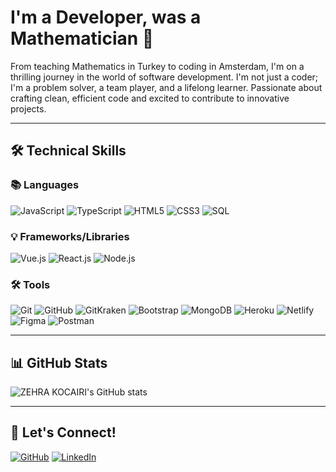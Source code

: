 # I'm a Developer, was a Mathematician 🚀

From teaching Mathematics in Turkey to coding in Amsterdam, I'm on a thrilling journey in the world of software development. I'm not just a coder; I'm a problem solver, a team player, and a lifelong learner. Passionate about crafting clean, efficient code and excited to contribute to innovative projects.

---

## 🛠️ Technical Skills

### 📚 Languages
![JavaScript](https://img.shields.io/badge/-JavaScript-F7DF1E?style=for-the-badge&logo=javascript&logoColor=black)
![TypeScript](https://img.shields.io/badge/-TypeScript-3178C6?style=for-the-badge&logo=typescript&logoColor=white)
![HTML5](https://img.shields.io/badge/-HTML5-E34F26?style=for-the-badge&logo=html5&logoColor=white)
![CSS3](https://img.shields.io/badge/-CSS3-1572B6?style=for-the-badge&logo=css3&logoColor=white)
![SQL](https://img.shields.io/badge/-SQL-4479A1?style=for-the-badge&logo=postgresql&logoColor=white)

### 💡 Frameworks/Libraries
![Vue.js](https://img.shields.io/badge/-Vue.js-4FC08D?style=for-the-badge&logo=vue.js&logoColor=white)
![React.js](https://img.shields.io/badge/-React.js-61DAFB?style=for-the-badge&logo=react&logoColor=black)
![Node.js](https://img.shields.io/badge/-Node.js-339933?style=for-the-badge&logo=node.js&logoColor=white)

### 🛠️ Tools
![Git](https://img.shields.io/badge/-Git-F05032?style=for-the-badge&logo=git&logoColor=white)
![GitHub](https://img.shields.io/badge/-GitHub-181717?style=for-the-badge&logo=github&logoColor=white)
![GitKraken](https://img.shields.io/badge/-GitKraken-179287?style=for-the-badge&logo=gitkraken&logoColor=white)
![Bootstrap](https://img.shields.io/badge/-Bootstrap-7952B3?style=for-the-badge&logo=bootstrap&logoColor=white)
![MongoDB](https://img.shields.io/badge/-MongoDB-47A248?style=for-the-badge&logo=mongodb&logoColor=white)
![Heroku](https://img.shields.io/badge/-Heroku-430098?style=for-the-badge&logo=heroku&logoColor=white)
![Netlify](https://img.shields.io/badge/-Netlify-00C7B7?style=for-the-badge&logo=netlify&logoColor=white)
![Figma](https://img.shields.io/badge/-Figma-F24E1E?style=for-the-badge&logo=figma&logoColor=white)
![Postman](https://img.shields.io/badge/-Postman-FF6C37?style=for-the-badge&logo=postman&logoColor=white)

---

## 📊 GitHub Stats

![ZEHRA KOCAIRI's GitHub stats](https://github-readme-stats.vercel.app/api?username=zehrakocairi&show_icons=true&theme=radical)

---

## 🤝 Let's Connect!

[![GitHub](https://img.shields.io/badge/GitHub-zehrakocairi-181717?style=for-the-badge&logo=github)](https://github.com/zehrakocairi)
[![LinkedIn](https://img.shields.io/badge/LinkedIn-zehra--kocairi-0077B5?style=for-the-badge&logo=linkedin)](https://linkedin.com/in/zehra-kocairi-50a83223a)
